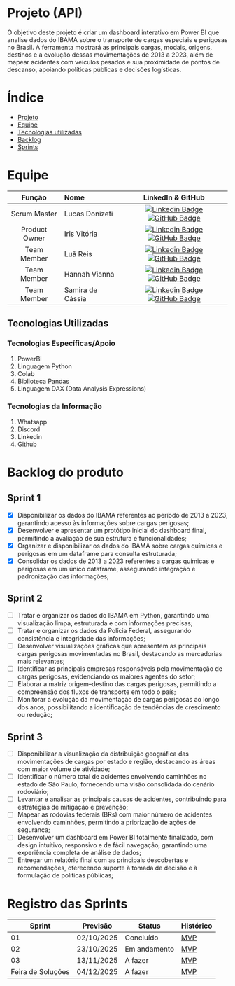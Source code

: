 
# Projeto (API) 
O objetivo deste projeto é criar um dashboard interativo em Power BI que analise dados do IBAMA sobre o transporte de cargas especiais e perigosas no Brasil. A ferramenta mostrará as principais cargas, modais, origens, destinos e a evolução dessas movimentações de 2013 a 2023, além de mapear acidentes com veículos pesados e sua proximidade de pontos de descanso, apoiando políticas públicas e decisões logísticas.

# Índice
* [Projeto](#projeto-template)
* [Equipe](#equipe)
* [Tecnologias utilizadas](#Tecnologias-Utilizadas)
* [Backlog](#Backlog-do-produto)
* [Sprints](#Registro-das-sprints)

# Equipe
|    Função     | Nome                                  |                                                                                                                                                      LinkedIn & GitHub                                                                                                                                                      |
| :-----------: | :------------------------------------ | :-------------------------------------------------------------------------------------------------------------------------------------------------------------------------------------------------------------------------------------------------------------------------------------------------------------------------: |
| Scrum Master  | Lucas Donizeti|      [![Linkedin Badge](https://img.shields.io/badge/Linkedin-blue?style=flat-square&logo=Linkedin&logoColor=white)](https://br.linkedin.com/in/lucas-donizeti-53a9a1347) [![GitHub Badge](https://img.shields.io/badge/GitHub-111217?style=flat-square&logo=github&logoColor=white)](https://github.com/Lucasdz-7)        |
| Product Owner   | Iris Vitória              |         [![Linkedin Badge](https://img.shields.io/badge/Linkedin-blue?style=flat-square&logo=Linkedin&logoColor=white)](https://www.linkedin.com/in/irisbento/) [![GitHub Badge](https://img.shields.io/badge/GitHub-111217?style=flat-square&logo=github&logoColor=white)](https://github.com/irxsvxx)        |
|  Team Member  | Luã Reis                 |         [![Linkedin Badge](https://img.shields.io/badge/Linkedin-blue?style=flat-square&logo=Linkedin&logoColor=white)](https://www.linkedin.com/in/lu%C3%A3-reis-345192279?utm_source=share&utm_campaign=share_via&utm_content=profile&utm_medium=android_app) [![GitHub Badge](https://img.shields.io/badge/GitHub-111217?style=flat-square&logo=github&logoColor=white)](https://github.com/Luacripton)        |
|  Team Member  | Hannah Vianna                 |           [![Linkedin Badge](https://img.shields.io/badge/Linkedin-blue?style=flat-square&logo=Linkedin&logoColor=white)](https://www.linkedin.com/in/hannah-diniz-382635363?lipi=urn%3Ali%3Apage%3Ad_flagship3_profile_view_base_contact_details%3Bx2tCbFqzQZe5HkoGq3bZ8g%3D%3D) [![GitHub Badge](https://img.shields.io/badge/GitHub-111217?style=flat-square&logo=github&logoColor=white)](https://github.com/HannahViana)        |
|  Team Member  | Samira de Cássia                |   [![Linkedin Badge](https://img.shields.io/badge/Linkedin-blue?style=flat-square&logo=Linkedin&logoColor=white)](https://www.linkedin.com/in/samira-c%C3%A1ssia-75025b357?utm_source=share&utm_campaign=share_via&utm_content=profile&utm_medium=ios_app) [![GitHub Badge](https://img.shields.io/badge/GitHub-111217?style=flat-square&logo=github&logoColor=white)](https://github.com/samira312)   |

## Tecnologias Utilizadas

 ### Tecnologias Específicas/Apoio
 1. PowerBI
 3. Linguagem Python
 4. Colab
 5. Biblioteca Pandas
 6. Linguagem DAX (Data Analysis Expressions)
  
 ### Tecnologias da Informação
1. Whatsapp
2. Discord
3. Linkedin
4. Github

# Backlog do produto

## Sprint 1
- [x] Disponibilizar os dados do IBAMA referentes ao período de 2013 a 2023, garantindo acesso às informações sobre cargas perigosas;
- [x] Desenvolver e apresentar um protótipo inicial do dashboard final, permitindo a avaliação de sua estrutura e funcionalidades;
- [x] Organizar e disponibilizar os dados do IBAMA sobre cargas químicas e perigosas em um dataframe para consulta estruturada;
- [x] Consolidar os dados de 2013 a 2023 referentes a cargas químicas e perigosas em um único dataframe, assegurando integração e padronização das informações;

## Sprint 2
- [ ] Tratar e organizar os dados do IBAMA em Python, garantindo uma visualização limpa, estruturada e com informações precisas;
- [ ] Tratar e organizar os dados da Polícia Federal, assegurando consistência e integridade das informações;
- [ ] Desenvolver visualizações gráficas que apresentem as principais cargas perigosas movimentadas no Brasil, destacando as mercadorias mais relevantes;
- [ ] Identificar as principais empresas responsáveis pela movimentação de cargas perigosas, evidenciando os maiores agentes do setor;
- [ ] Elaborar a matriz origem–destino das cargas perigosas, permitindo a compreensão dos fluxos de transporte em todo o país;
- [ ] Monitorar a evolução da movimentação de cargas perigosas ao longo dos anos, possibilitando a identificação de tendências de crescimento ou redução;
      
## Sprint 3
- [ ] Disponibilizar a visualização da distribuição geográfica das movimentações de cargas por estado e região, destacando as áreas com maior volume de atividade;
- [ ] Identificar o número total de acidentes envolvendo caminhões no estado de São Paulo, fornecendo uma visão consolidada do cenário rodoviário;
- [ ] Levantar e analisar as principais causas de acidentes, contribuindo para estratégias de mitigação e prevenção;
- [ ] Mapear as rodovias federais (BRs) com maior número de acidentes envolvendo caminhões, permitindo a priorização de ações de segurança;
- [ ] Desenvolver um dashboard em Power BI totalmente finalizado, com design intuitivo, responsivo e de fácil navegação, garantindo uma experiência completa de análise de dados;
- [ ] Entregar um relatório final com as principais descobertas e recomendações, oferecendo suporte à tomada de decisão e à formulação de políticas públicas;

# Registro das Sprints

Sprint | Previsão | Status | Histórico |
|------|--------|------|--------|
|01 | 02/10/2025 | Concluído | [MVP](MVP/sp1.md) | 
|02|  23/10/2025| Em andamento | [MVP]() | 
|03| 13/11/2025 | A fazer | [MVP]() | 
|Feira de Soluções|04/12/2025 | A fazer | [MVP]() | 
